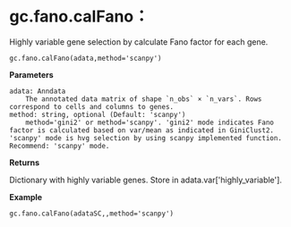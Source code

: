 gc.fano.calFano：
===============

Highly variable gene selection by calculate Fano factor for each gene.

    gc.fano.calFano(adata,method='scanpy')

**Parameters**

    adata: Anndata
        The annotated data matrix of shape `n_obs` × `n_vars`. Rows correspond to cells and columns to genes.
    method: string, optional (Default: 'scanpy')
        method='gini2' or method='scanpy'. 'gini2' mode indicates Fano factor is calculated based on var/mean as indicated in GiniClust2. 'scanpy' mode is hvg selection by using scanpy implemented function. Recommend: 'scanpy' mode.

**Returns**

Dictionary with highly variable genes. Store in adata.var['highly_variable'].

**Example**

    gc.fano.calFano(adataSC,,method='scanpy')
